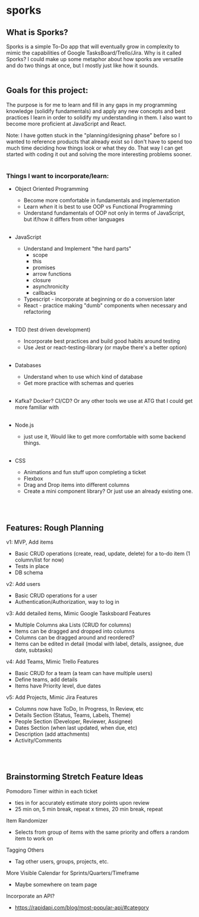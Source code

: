 # sporks

## What is Sporks?
Sporks is a simple To-Do app that will eventually grow in complexity to mimic the capabilities of Google TasksBoard/Trello/Jira. Why is it called Sporks? I could make up some metaphor about how sporks are versatile and do two things at once, but I mostly just like how it sounds.
<br></br>

## Goals for this project:

The purpose is for me to learn and fill in any gaps in my programming knowledge (solidify fundamentals) and apply any new concepts and best practices I learn in order to solidify my understanding in them. I also want to become more proficient at JavaScript and React.

Note: I have gotten stuck in the "planning/designing phase" before so I wanted to reference products that already exist so I don't have to spend too much time deciding how things look or what they do. That way I can get started with coding it out and solving the more interesting problems sooner.
<br></br>

### Things I want to incorporate/learn:
- Object Oriented Programming
  - Become more comfortable in fundamentals and implementation
  - Learn  *when* it is best to use OOP vs Functional Programming
  - Understand fundamentals of OOP not only in terms of JavaScript, but if/how it differs from other languages
<br></br>
- JavaScript
  - Understand and Implement "the hard parts"
    - scope
    - this
    - promises
    - arrow functions
    - closure
    - asynchronicity
    - callbacks
  - Typescript - incorporate at beginning or do a conversion later
  - React - practice making "dumb" components when necessary and refactoring
<br></br>

- TDD (test driven development)
  - Incorporate best practices and build good habits around testing
  - Use Jest or react-testing-library (or maybe there's a better option)
<br></br>

- Databases
  - Understand when to use which kind of database
  - Get more practice with schemas and queries
<br></br>

- Kafka? Docker? CI/CD? Or any other tools we use at ATG that I could get more familiar with
<br></br>

- Node.js
  - just use it, Would like to get more comfortable with some backend things.
<br></br>

- CSS
  - Animations and fun stuff upon completing a ticket
  - Flexbox
  - Drag and Drop items into different columns
  - Create a mini component library? Or just use an already existing one.

<br></br>

## Features: Rough Planning

v1: MVP, Add items
- Basic CRUD operations (create, read, update, delete) for a to-do item (1 column/list for now)
- Tests in place
- DB schema

v2: Add users
- Basic CRUD operations for a user
- Authentication/Authorization, way to log in

v3: Add detailed items, Mimic Google Tasksboard Features
- Multiple Columns aka Lists (CRUD for columns)
- Items can be dragged and dropped into columns
- Columns can be dragged around and reordered?
- Items can be edited in detail (modal with label, details, assignee, due date, subtasks)

v4: Add Teams, Mimic Trello Features
- Basic CRUD for a team (a team can have multiple users)
- Define teams, add details
- Items have Priority level, due dates

v5: Add Projects, Mimic Jira Features
- Columns now have ToDo, In Progress, In Review, etc
- Details Section (Status, Teams, Labels, Theme)
- People Section (Developer, Reviewer, Assignee)
- Dates Section (when last updated, when due, etc)
- Description (add attachments)
- Activity/Comments


<br></br>

## Brainstorming Stretch Feature Ideas
Pomodoro Timer within in each ticket
  - ties in for accurately estimate story points upon review
  - 25 min on, 5 min break, repeat x times, 20 min break, repeat


Item Randomizer
  - Selects from group of items with the same priority and offers a random item to work on

Tagging Others
  - Tag other users, groups, projects, etc.

More Visible Calendar for Sprints/Quarters/Timeframe
- Maybe somewhere on team page

Incorporate an API?
  - https://rapidapi.com/blog/most-popular-api/#category


